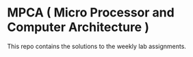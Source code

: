# MPCA ( Micro Processor and Computer Architecture )

This repo contains the solutions to the weekly lab assignments.
